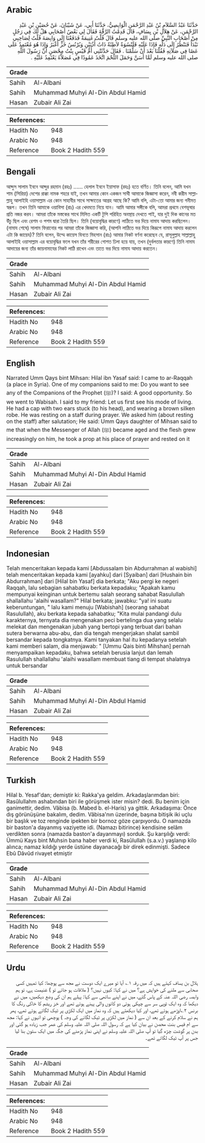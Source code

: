 ## Arabic


<div dir="rtl" lang="ar" style={{fontSize:'larger',backgroundColor:'#f8f9fa',padding:20}}>
حَدَّثَنَا عَبْدُ السَّلاَمِ بْنُ عَبْدِ الرَّحْمَنِ الْوَابِصِيُّ، حَدَّثَنَا أَبِي، عَنْ شَيْبَانَ، عَنْ حُصَيْنِ بْنِ عَبْدِ الرَّحْمَنِ، عَنْ هِلاَلِ بْنِ يِسَافٍ، قَالَ قَدِمْتُ الرَّقَّةَ فَقَالَ لِي بَعْضُ أَصْحَابِي هَلْ لَكَ فِي رَجُلٍ مِنْ أَصْحَابِ النَّبِيِّ صلى الله عليه وسلم قَالَ قُلْتُ غَنِيمَةٌ فَدَفَعْنَا إِلَى وَابِصَةَ قُلْتُ لِصَاحِبِي نَبْدَأُ فَنَنْظُرُ إِلَى دَلِّهِ فَإِذَا عَلَيْهِ قَلَنْسُوَةٌ لاَطِئَةٌ ذَاتُ أُذُنَيْنِ وَبُرْنُسُ خَزٍّ أَغْبَرُ وَإِذَا هُوَ مُعْتَمِدٌ عَلَى عَصًا فِي صَلاَتِهِ فَقُلْنَا بَعْدَ أَنْ سَلَّمْنَا ‏.‏ فَقَالَ حَدَّثَتْنِي أُمُّ قَيْسٍ بِنْتُ مِحْصَنٍ أَنَّ رَسُولَ اللَّهِ صلى الله عليه وسلم لَمَّا أَسَنَّ وَحَمَلَ اللَّحْمَ اتَّخَذَ عَمُودًا فِي مُصَلاَّهُ يَعْتَمِدُ عَلَيْهِ ‏.‏
</div>
<div style={{backgroundColor:'#f8f9fa',padding:20, marginBottom: 10}}><table> <thead> <tr> <th>Grade</th> <th></th> </tr> </thead> <tbody> <tr><td>Sahih</td><td>Al-Albani</td></tr><tr><td>Sahih</td><td>Muhammad Muhyi Al-Din Abdul Hamid</td></tr><tr><td>Hasan</td><td>Zubair Ali Zai</td></tr></tbody></table><table> <thead> <tr> <th>References:</th> <th></th> </tr> </thead> <tbody><tr><td>Hadith No</td><td>948</td></tr><tr><td>Arabic No</td><td>948</td></tr><tr><td>Reference</td><td>Book 2 Hadith 559</td></tr></tbody></table></div>

## Bengali


<div dir="ltr" lang="bn" style={{fontSize:'larger',backgroundColor:'#f8f9fa',padding:20}}>
আব্দুস সালাম ইবনে আব্দুর রহমান (রহঃ) ...... হেলাল ইবনে ইয়াসাফ (রহঃ) হতে বর্ণিত। তিনি বলেন, আমি যখন শাম (সিরিয়া) দেশের রাক্কা নামক শহরে যাই, তখন আমার কোন একজন সাথী আমাকে জিজ্ঞাসা করেন, নবী করীম সাল্লাল্লাহু আলাইহি ওয়াসাল্লাম এর কোন সাহাবীর সাথে সাক্ষাতের আগ্রহ আছে কি? আমি বলি, এটা-তো আমার জন্য গনীমত স্বরূপ। তখন তিনি আমাকে ওয়াবিসা (রাঃ) এর খেদমতে নিয়ে যান। আমি আমার সঙ্গীকে বলি, আমরা প্রথমে বেশভূষার প্রতি নজর করব। আমরা তাঁকে মস্তকের সাথে মিলিত একটি টুপি পরিহিত অবস্থায় দেখতে পাই, যার দুই দিক কানের মত উঁচু ছিল এবং রেশম ও পশম দ্বারা তৈরি ছিল। তিনি (বয়োবৃদ্ধির কারণে) লাঠিতে ভর দিয়ে নামায আদায় করছিলেন। (নামায শেষে) সালাম ফিরানোর পর আমরা তাঁকে জিজ্ঞাসা করি, (আপনি লাঠিতে ভর দিয়ে কিরূপে নামায আদায় করলেন এটা কি জায়েয)? তিনি বলেন, উম্মে কায়েস বিনতে মিহসান (রাঃ) আমার নিকট বর্ণনা করেছেন যে, রাসূলুল্লাহ সাল্লাল্লাহু আলাইহি ওয়াসাল্লাম এর বয়োবৃদ্ধির ফলে যখন তাঁর শরীরের গোশত ঢিলা হয়ে যায়, তখন (দুর্বলতার কারণে) তিনি নামায আদায়ের জন্য তাঁর জায়নামাযের নিকট লাঠি রাখেন এবং তাতে ভর দিয়ে নামায আদায় করতেন।
</div>
<div style={{backgroundColor:'#f8f9fa',padding:20, marginBottom: 10}}><table> <thead> <tr> <th>Grade</th> <th></th> </tr> </thead> <tbody> <tr><td>Sahih</td><td>Al-Albani</td></tr><tr><td>Sahih</td><td>Muhammad Muhyi Al-Din Abdul Hamid</td></tr><tr><td>Hasan</td><td>Zubair Ali Zai</td></tr></tbody></table><table> <thead> <tr> <th>References:</th> <th></th> </tr> </thead> <tbody><tr><td>Hadith No</td><td>948</td></tr><tr><td>Arabic No</td><td>948</td></tr><tr><td>Reference</td><td>Book 2 Hadith 559</td></tr></tbody></table></div>

## English


<div dir="ltr" lang="en" style={{fontSize:'larger',backgroundColor:'#f8f9fa',padding:20}}>
Narrated Umm Qays bint Mihsan: Hilal ibn Yasaf said: I came to ar-Raqqah (a place in Syria). One of my companions said to me: Do you want to see any of the Companions of the Prophet (ﷺ)? I said: A good opportunity. So we went to Wabisah. I said to my friend: Let us first see his mode of living. He had a cap with two ears stuck (to his head), and wearing a brown silken robe. He was resting on a staff during prayer. We asked him (about resting on the staff) after salutation; He said: Umm Qays daughter of Mihsan said to me that when the Messenger of Allah (ﷺ) became aged and the flesh grew increasingly on him, he took a prop at his place of prayer and rested on it
</div>
<div style={{backgroundColor:'#f8f9fa',padding:20, marginBottom: 10}}><table> <thead> <tr> <th>Grade</th> <th></th> </tr> </thead> <tbody> <tr><td>Sahih</td><td>Al-Albani</td></tr><tr><td>Sahih</td><td>Muhammad Muhyi Al-Din Abdul Hamid</td></tr><tr><td>Hasan</td><td>Zubair Ali Zai</td></tr></tbody></table><table> <thead> <tr> <th>References:</th> <th></th> </tr> </thead> <tbody><tr><td>Hadith No</td><td>948</td></tr><tr><td>Arabic No</td><td>948</td></tr><tr><td>Reference</td><td>Book 2 Hadith 559</td></tr></tbody></table></div>

## Indonesian


<div dir="ltr" lang="id" style={{fontSize:'larger',backgroundColor:'#f8f9fa',padding:20}}>
Telah menceritakan kepada kami [Abdussalam bin Abdurrahman al wabishi] telah menceritakan kepada kami [ayahku] dari [Syaiban] dari [Hushain bin Abdurrahman] dari [Hilal bin Yasaf] dia berkata; "Aku pergi ke negeri Raqqah, lalu sebagian sahabatku berkata kepadaku; "Apakah kamu mempunyai keinginan untuk bertemu salah seorang sahabat Rasulullah shallallahu 'alaihi wasallam?" Hilal berkata; jawabku: "ya! ini suatu keberuntungan, " lalu kami menuju [Wabishah] (seorang sahabat Rasulullah), aku berkata kepada sahabatku; "Kita mulai pandangi dulu karakternya, ternyata dia mengenakan peci bertelinga dua yang selalu melekat dan mengenakan jubah yang bertopi yang terbuat dari bahan sutera berwarna abu-abu, dan dia tengah mengerjakan shalat sambil bersandar kepada tongkatnya. Kami tanyakan hal itu kepadanya setelah kami memberi salam, dia menjawab: " [Ummu Qais binti Mihshan] pernah menyampaikan kepadaku, bahwa setelah berusia lanjut dan lemah Rasulullah shallallahu 'alaihi wasallam membuat tiang di tempat shalatnya untuk bersandar
</div>
<div style={{backgroundColor:'#f8f9fa',padding:20, marginBottom: 10}}><table> <thead> <tr> <th>Grade</th> <th></th> </tr> </thead> <tbody> <tr><td>Sahih</td><td>Al-Albani</td></tr><tr><td>Sahih</td><td>Muhammad Muhyi Al-Din Abdul Hamid</td></tr><tr><td>Hasan</td><td>Zubair Ali Zai</td></tr></tbody></table><table> <thead> <tr> <th>References:</th> <th></th> </tr> </thead> <tbody><tr><td>Hadith No</td><td>948</td></tr><tr><td>Arabic No</td><td>948</td></tr><tr><td>Reference</td><td>Book 2 Hadith 559</td></tr></tbody></table></div>

## Turkish


<div dir="ltr" lang="tr" style={{fontSize:'larger',backgroundColor:'#f8f9fa',padding:20}}>
Hilal b. Yesaf'dan; demiştir ki: Rakka'ya geldim. Arkadaşlarımdan biri: Rasûlullahm ashabından biri ile görüşmek ister misin? dedi. Bu benim için ganimettir, dedim. Vâbisa (b. Mabed b. el-Haris) ya gittik. Arkadaşıma: Önce dış görünüşüne bakalım, dedim. Vâbisa'nın üzerinde, başına bitişik iki uçlu bir başlık ve toz renginde ipekten bir bornoz göze çarpıyordu. O namazda bir baston'a dayanmış vaziyette idi. (Namazı bitirince) kendisine selâm verdikten sonra (namazda baston'a dayanmayı) sorduk. Şu karşılığı verdi: Ümmü Kays bint Muhsin bana haber verdi ki, Rasûlullah (s.a.v.) yaşlanıp kilo alınca; namaz kıldığı yerde üstüne dayanacağı bir direk edinmişti. Sadece Ebû Dâvûd rivayet etmiştir
</div>
<div style={{backgroundColor:'#f8f9fa',padding:20, marginBottom: 10}}><table> <thead> <tr> <th>Grade</th> <th></th> </tr> </thead> <tbody> <tr><td>Sahih</td><td>Al-Albani</td></tr><tr><td>Sahih</td><td>Muhammad Muhyi Al-Din Abdul Hamid</td></tr><tr><td>Hasan</td><td>Zubair Ali Zai</td></tr></tbody></table><table> <thead> <tr> <th>References:</th> <th></th> </tr> </thead> <tbody><tr><td>Hadith No</td><td>948</td></tr><tr><td>Arabic No</td><td>948</td></tr><tr><td>Reference</td><td>Book 2 Hadith 559</td></tr></tbody></table></div>

## Urdu


<div dir="rtl" lang="ur" style={{fontSize:'larger',backgroundColor:'#f8f9fa',padding:20}}>
ہلال بن یساف کہتے ہیں کہ میں رقہ ۱؎ آیا تو میرے ایک دوست نے مجھ سے پوچھا: کیا تمہیں کسی صحابی سے ملنے کی خواہش ہے؟ میں نے کہا: کیوں نہیں؟ ( ملاقات ہو جائے تو ) غنیمت ہے، تو ہم وابصہ رضی اللہ عنہ کے پاس گئے، میں نے اپنے ساتھی سے کہا: پہلے ہم ان کی وضع دیکھیں، میں نے دیکھا کہ وہ ایک ٹوپی سر سے چپکی ہوئی دو کانوں والی پہنے ہوئے تھے اور خز ریشم کا خاکی رنگ کا برنس ۲؎اوڑھے ہوئے تھے، اور کیا دیکھتے ہیں کہ وہ نماز میں ایک لکڑی پر ٹیک لگائے ہوئے تھے، پھر ہم نے سلام کرنے کے بعد ان سے ( نماز میں لکڑی پر ٹیک لگانے کی وجہ ) پوچھی تو انہوں نے کہا: مجھ سے ام قیس بنت محصن نے بیان کیا ہے کہ رسول اللہ صلی اللہ علیہ وسلم کی عمر جب زیادہ ہو گئی اور بدن پر گوشت چڑھ گیا تو آپ صلی اللہ علیہ وسلم نے اپنی نماز پڑھنے کی جگہ میں ایک ستون بنا لیا جس پر آپ ٹیک لگاتے تھے۔
</div>
<div style={{backgroundColor:'#f8f9fa',padding:20, marginBottom: 10}}><table> <thead> <tr> <th>Grade</th> <th></th> </tr> </thead> <tbody> <tr><td>Sahih</td><td>Al-Albani</td></tr><tr><td>Sahih</td><td>Muhammad Muhyi Al-Din Abdul Hamid</td></tr><tr><td>Hasan</td><td>Zubair Ali Zai</td></tr></tbody></table><table> <thead> <tr> <th>References:</th> <th></th> </tr> </thead> <tbody><tr><td>Hadith No</td><td>948</td></tr><tr><td>Arabic No</td><td>948</td></tr><tr><td>Reference</td><td>Book 2 Hadith 559</td></tr></tbody></table></div>